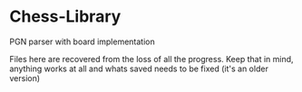 # Chess-Library
PGN parser with board implementation

Files here are recovered from the loss of all the progress. Keep that in mind, anything works at all and whats saved needs to be fixed (it's an older version)
